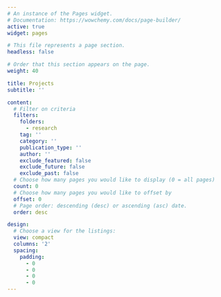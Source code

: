 ```yaml
---
# An instance of the Pages widget.
# Documentation: https://wowchemy.com/docs/page-builder/
active: true
widget: pages

# This file represents a page section.
headless: false

# Order that this section appears on the page.
weight: 40

title: Projects
subtitle: ''

content:
  # Filter on criteria
  filters:
    folders:
      - research
    tag: ''
    category: ''
    publication_type: ''
    author: ''
    exclude_featured: false
    exclude_future: false
    exclude_past: false
  # Choose how many pages you would like to display (0 = all pages)
  count: 0
  # Choose how many pages you would like to offset by
  offset: 0
  # Page order: descending (desc) or ascending (asc) date.
  order: desc

design:
  # Choose a view for the listings:
  view: compact
  columns: '2'
  spacing:
    padding: 
      - 0
      - 0
      - 0
      - 0
---
```

